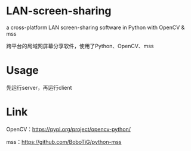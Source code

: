 # LAN-screen-sharing
a cross-platform LAN screen-sharing software in Python with OpenCV & mss


跨平台的局域网屏幕分享软件，使用了Python、OpenCV、mss

# Usage
先运行server，再运行client

# Link
OpenCV：https://pypi.org/project/opencv-python/


mss：https://github.com/BoboTiG/python-mss

